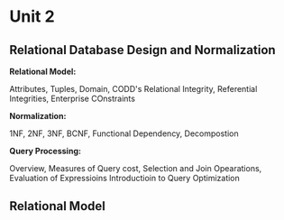 # Unit 2 #

## Relational Database Design and Normalization ##

**Relational Model:**

Attributes, Tuples, Domain, CODD's Relational Integrity, Referential Integrities, Enterprise COnstraints

**Normalization:**

1NF, 2NF, 3NF, BCNF, Functional Dependency, Decompostion

**Query Processing:**

Overview, Measures of Query cost, Selection and Join Opearations, Evaluation of Expressioins Introductioin to Query Optimization

## Relational Model ##

